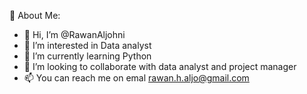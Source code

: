 💫 About Me:
- 👋 Hi, I’m @RawanAljohni
- 👀 I’m interested in Data analyst
- 🌱 I’m currently learning Python
- 💞️ I’m looking to collaborate with data analyst and project manager 
- 📫 You can reach me on emal rawan.h.aljo@gmail.com


<!---
RawanAljohni/RawanAljohni is a ✨ special ✨ repository because its `README.md` (this file) appears on your GitHub profile.
You can click the Preview link to take a look at your changes.
--->
